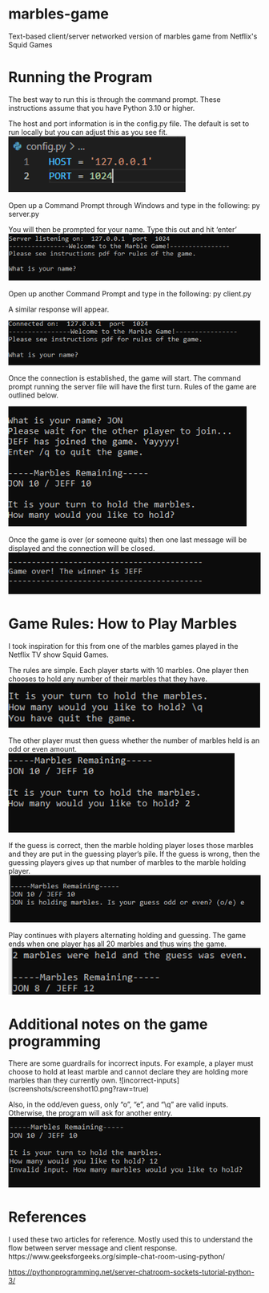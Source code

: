 # marbles-game
Text-based client/server networked version of marbles game from Netflix's Squid Games

<h1>Running the Program</h1>
The best way to run this is through the command prompt. These instructions assume that you have Python 3.10 or higher.

The host and port information is in the config.py file. The default is set to run locally but you can adjust this as you see fit. 
 ![host-port](screenshots/screenshot1.png?raw=true)

Open up a Command Prompt through Windows and type in the following: 
	py server.py

You will then be prompted for your name. Type this out and hit ‘enter’
  ![name-prompt](screenshots/screenshot2.png?raw=true)

Open up another Command Prompt and type in the following:
	py client.py

A similar response will appear.

 ![client-start](screenshots/screenshot3.png?raw=true)

Once the connection is established, the game will start. The command prompt running the server file will have the first turn. Rules of the game are outlined below.

![turn](screenshots/screenshot4.png?raw=true)

Once the game is over (or someone quits) then one last message will be displayed and the connection will be closed.
 ![game-over](screenshots/screenshot5.png?raw=true)
 
<h1>Game Rules: How to Play Marbles</h1>
I took inspiration for this from one of the marbles games played in the Netflix TV show Squid Games.

The rules are simple. Each player starts with 10 marbles. One player then chooses to hold any number of their marbles that they have. 
![hold](screenshots/screenshot6.png?raw=true)

The other player must then guess whether the number of marbles held is an odd or even amount. 
![guess](screenshots/screenshot7.png?raw=true)

If the guess is correct, then the marble holding player loses those marbles and they are put in the guessing player’s pile. If the guess is wrong, then the guessing players gives up that number of marbles to the marble holding player.
![correct-incorrect](screenshots/screenshot8.png?raw=true)

Play continues with players alternating holding and guessing. The game ends when one player has all 20 marbles and thus wins the game.
![winner](screenshots/screenshot9.png?raw=true)
 
<h1>Additional notes on the game programming</h1>
There are some guardrails for incorrect inputs. For example, a player must choose to hold at least marble and cannot declare they are holding more marbles than they currently own.
![incorrect-inputs](screenshots/screenshot10.png?raw=true)

Also, in the odd/even guess, only “o”, “e”, and “\q” are valid inputs. Otherwise, the program will ask for another entry.
![valid-inputs](screenshots/screenshot11.png?raw=true)

<h1>References</h1>
I used these two articles for reference. Mostly used this to understand the flow between server message and client response. 
https://www.geeksforgeeks.org/simple-chat-room-using-python/

https://pythonprogramming.net/server-chatroom-sockets-tutorial-python-3/
